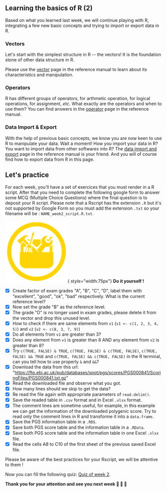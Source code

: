 ## Learning the basics of R (2)

Based on what you learned last week, we will continue playing with R,
integrating a few new basic concepts and trying to import or export data in R.

### Vectors

Let's start with the simplest structure in R -- the vectors!
It is the foundation stone of other data structure in R.

Please use the [vector](r01_vectors.md) page in the reference manual to learn about its characteristics and manipulation.

### Operators

R has different groups of operators, for arthmetic operation, for logical operations, for assignment, *etc.*
What exactly are the operators and when to use them?
You can find answers in the [operator](r02_operators.md) page in the reference manual.

### Data Import & Export

With the help of previous basic concepts, we know you are now keen to use R to manipulate your data.
Wait a moment! How you import your data in R? You want to import data from other softwares into R?
The [data import and export](r07_data_import_export.md) page in the reference manual is your friend.
And you will of course find how to export data from R in this page.


## Let's practice

For each week, you'll have a set of exercices that you must render in a R script. 
After that you need to complete the following google form to answer some MCQ (Multiple
Choice Questions) where the final question is to deposit your R script. Please note that
a Rscript has the extension `.R` but it's not supported by Google Form so you must add
the extension `.txt` so your filename will be : `NAME_week2_script.R.txt`. 

![](images/toolbox-do-it-yourself.png){ style="width:75px"} **Do it yourself !**

- [x] Create factor of exam grades "A", "B", "C", "D", label them with "excellent", "good", "ok", "bad" respectively. What is the current reference level?
- [x] Now set the grade "B" as the reference level.
- [x] The grade "D" is no longer used in exam grades, please delete it from the vector and drop this unused level.
- [x] How to check if there are same elements from `v1` (`v1 <- c(1, 2, 3, 4, 5)`) and `v2` (`v2 <- c(8, 3, 7, 9)`)
- [x] Do all elements from `v1` are greater than 3?
- [x] Does any element from `v1` is greater than 8 AND any element from `v2` is greater than 8?
- [x] Try `c(TRUE, FALSE) & TRUE`, `c(TRUE, FALSE) & c(TRUE, FALSE)`, `c(TRUE, FALSE) && TRUE` and
`c(TRUE, FALSE) && c(TRUE, FALSE)` in the R terminal, can you tell how to use properly `&` and `&&`? 
- [x] Download the data from this url:
"https://ftp.ebi.ac.uk/pub/databases/spot/pgs/scores/PGS000841/ScoringFiles/PGS000841.txt.gz"
- [x] Read the downloaded file and observe what you got.
- [x] How many lines should we skip to get the data?
- [x] Re read the file again with appropriate parameters of `read.delim()`.
- [x] Save the readed table in `.csv` format and in Excel `.xlsx` format.
- [x] The comment lines are sometime useful, for example, in this example we can get the information of the downloaded polygenic score. Try to read only the comment lines in R and transforme it into a `data.frame`.
- [x] Save the PGS information table in a `.RDS`.
- [x] Save both PGS score table and the information table in a `.RData`.
- [x] Save both PGS score table and the information table in one Excel `.xlsx` file.
- [x] Read the cells A8 to C10 of the first sheet of the previous saved Excel file.

Please be aware of the best practices for your Rscript, we will be attentive to them !

Now you can fill the following quiz: [Quiz of week 2](https://forms.gle/GX4gkqkARvns1mrU6).


**Thank you for your attention and see you next week :clap: :clap: :clap:**